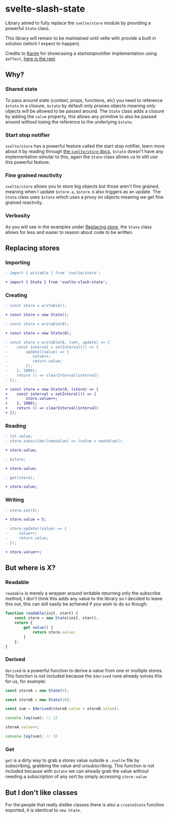 # svelte-slash-state

Library aimed to fully replace the `svelte/store` module by providing a powerful `State` class.

This library will remain to be maintained until velte with provide a built in solution (which I expect to happen).

Credits to [Karim](https://github.com/karimfromjordan) for showcasing a startstopnotifier implementation using `$effect`, [here is the repl](https://svelte-5-preview.vercel.app/#H4sIAAAAAAAAA4VTy27bMBD8FUINYAp2bPXqWC5y7KlFm1tVBHosYyY0JZCUk0LQv3dJirLkOC10sPfJ2ZndLmJcgI62v7pI5keIttF900SryPxprKFPIAygretWldaz06XijdlnMjP82NTKkFJBbuARTVCEqfpIFuuNs9a-fv2sF3dYgCUCDNGH-pWk5EYbLKMsFxriSdj3SWdtqU3Ybc5vy53ICxAOxo7LpsU6hJxmUXmA8qWo37KIFFxWW2dDlXb22Z5sXIn9bxuOTWT3iTOHrHctK37ad36GUy5a6Hcb68K8DWc9EnKsK844VNHWKAyvRv6mg5-JfNZTEgficMAqLwSMpAXHhDeLDd5cegUsb4UhrJWl4bW8YIh0FrkC0yo5tqbJitC2qTAvJune56ByjFCLrGbkFUmyeqQpWbQS3-ASqkVMfKNBl8yUtdQ1IhP1E138fLj_8bCIZ0FDuDSgkC3UToP5OliUuoc9Blq2SoE0j45U618uZ654RT4nSXJuPcxDp-jfofn23YNxsTFHQK5GFAFcyOvdb29NVPxfgl6I8h9NO9zf8oX0g6a-xm__RzKOWnHJDc-FZ2JF8D6UGWS1hzFwFg5nlj09IN0W9lAKUBqzk7vRb-oGHbIVYsgeyB1ofQpvhF0Km3IDjEFp1jniPWF0Es7MEKQXCoXaCZjl0m1ZEs-z8Bo9MDcvZdL2CbMySf18E32temE9_Hd9Sfxn5aDx2hxAXsMYcN7ezmi7ijNg_bKmczizMQK_s1g_d_QX40ysSWgy5TCh4yJssFvgj_b3d_8XGbJbrNwFAAA=).

## Why?

### Shared state

To pass around state (context, props, functions, etc) you need to reference `$state` in a closure, `$state` by default only proxies objects meaning only objects will be allowed to be passed around. The `State` class adds a closure by adding the `value` property, this allows any primitive to also be passed around without losing the reference to the underlying `$state`.

### Start stop notifier

`svelte/store` has a powerful feature called the start stop notifier, learn more about it by reading through [the `svelte/store` docs](https://svelte.dev/docs/svelte-store), `$state` doesn't have any implementation simular to this, again the `State` class allows us to still use this powerful feature.

### Fine grained reactivity

`svelte/store` allows you to store big objects but those aren't fine grained, meaning when I update `$store.a`, `$store.b` also triggers as an update. The `State` class uses `$state` which uses a proxy on objects meaning we get fine grained reactivity.

### Verbosity

As you will see in the examples under [Replacing store](#replacing-stores), the `State` class allows for less and easier to reason about code to be written.

## Replacing stores

### Importing

```diff
- import { writable } from 'svelte/store';

+ import { State } from 'svelte-slash-state';
```

### Creating

```diff
- const store = writable();

+ const store = new State();
```

```diff
- const store = writable(0);

+ const store = new State(0);
```

```diff
- const store = writable(0, (set, update) => {
-    const interval = setInterval(() => {
-        update((value) => {
-           value++;
-           return value;
-        });
-    }, 1000);
-    return () => clearInterval(interval)
- });

+ const store = new State(0, (store) => {
+    const interval = setInteral(() => {
+        store.value++;
+    }, 1000);
+    return () => clearInterval(interval)
+ });
```

### Reading

```diff
- let value;
- store.subscribe((newValue) => (value = newValue));

+ store.value;
```

```diff
- $store;

+ store.value;
```

```diff
- get(store);

+ store.value;
```

### Writing

```diff
- store.set(5);

+ store.value = 5;
```

```diff
- store.update((value) => {
-     value++;
-     return value;
- });

+ store.value++;
```

## But where is X?

### Readable

`readable` is merely a wrapper around writable returning only the subscribe method, I don't think this adds any value to the library so I decided to leave this out, this can still easily be achieved if you wish to do so though:

```js
function readable(init, start) {
	const store = new State(init, start);
	return {
		get value() {
			return store.value;
		}
	};
}
```

### Derived

`derived` is a powerful function to derive a value from one or multiple stores. This function is not included because the `$derived` rune already solves this for us, for example:

```js
const storeA = new State(5);

const storeB = new State(10);

const sum = $derived(storeA.value + storeB.value);

console.log(sum); // 15

storeA.value++;

console.log(sum); // 16
```

### Get

`get` is a dirty way to grab a stores value outside a `.svelte` file by subscribing, grabbing the value and unsubscribing. This function is not included because with `$state` we can already grab the value without needing a subscription of any sort by simply accessing `store.value`

## But I don't like classes

For the people that really dislike classes there is also a `createState` function exported, it is identical to `new State`.
